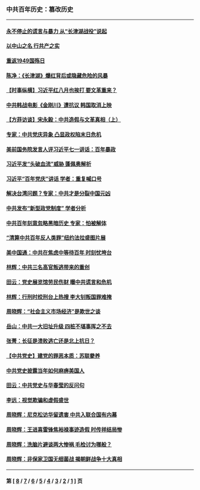 ### 中共百年历史：篡改历史
---
#### [永不停止的谎言与暴力 从“长津湖战役”说起](../../pages/nf1176115/n13494094.md?08110430) 
#### [以中山之名 行共产之实](../../pages/nf1176115/n13346437.md?08110430) 
#### [重返1949国殇日](../../pages/nf1176115/n13346372.md?08110430) 
#### [陈净：《长津湖》爆红背后或隐藏危险的风暴](../../pages/nf1176115/n13314364.md?08110430) 
#### [【时事纵横】习近平红八月也挨打 要文革重来？](../../pages/nf1176115/n13231393.md?08110430) 
#### [中共韩战电影《金刚川》遭抗议 韩国取消上映](../../pages/nf1176115/n13219114.md?08110430) 
#### [【方菲访谈】宋永毅：中共造假与文革真相（上）](../../pages/nf1176115/n13200760.md?08110430) 
#### [专家：中共党庆异象 凸显政权陷末日危机](../../pages/nf1176115/n13067084.md?08110430) 
#### [美前国务院发言人评习近平七一讲话：百年暴政](../../pages/nf1176115/n13066986.md?08110430) 
#### [习近平发“头破血流”威胁 蓬佩奥解析](../../pages/nf1176115/n13063604.md?08110430) 
#### [习近平“百年党庆”讲话 学者：重复喊口号](../../pages/nf1176115/n13061411.md?08110430) 
#### [解决台湾问题？专家：中共才是分裂中国元凶](../../pages/nf1176115/n13060811.md?08110430) 
#### [中共发布“新型政党制度” 学者分析](../../pages/nf1176115/n13056354.md?08110430) 
#### [中共百年刻意忽略黑暗历史 专家：怕被解体](../../pages/nf1176115/n13056056.md?08110430) 
#### [“清算中共百年反人类罪”纽约法拉盛图片展](../../pages/nf1176115/n13052220.md?08110430) 
#### [美中国通：中共在焦虑中等待百年 时刻忧垮台](../../pages/nf1176115/n13048820.md?08110430) 
#### [林辉：中共三名高官叛逃带来的重创](../../pages/nf1176115/n13035206.md?08110430) 
#### [田云：党史展览馆劳民伤财 曝中共谎言和危机](../../pages/nf1176115/n13033900.md?08110430) 
#### [林辉：行刑时绞刑台上热搜 李大钊叛国罪难掩](../../pages/nf1176115/n13031965.md?08110430) 
#### [周晓辉：“社会主义市场经济”是欺世之谈](../../pages/nf1176115/n13024090.md?08110430) 
#### [岳山：中共一大旧址升级 四桩不堪事挥之不去](../../pages/nf1176115/n13021697.md?08110430) 
#### [张菁：长征是溃败逃亡还是北上抗日？](../../pages/nf1176115/n13020585.md?08110430) 
#### [【中共党史】建党的罪恶本质：苏联豢养](../../pages/nf1176115/n13011888.md?08110430) 
#### [中共党史披露当年如何麻痹美国人](../../pages/nf1176115/n12966400.md?08110430) 
#### [田云：中共党史与华春莹的反问句](../../pages/nf1176115/n12765178.md?08110430) 
#### [李远：视觉欺骗和虚假盛世](../../pages/nf1176115/n12993376.md?08110430) 
#### [周晓辉：尼克松访华留遗害 中共入联合国有内幕](../../pages/nf1176115/n12991422.md?08110430) 
#### [周晓辉：王进喜雷锋焦裕禄事迹造假 时传祥结局惨](../../pages/nf1176115/n12985497.md?08110430) 
#### [周晓辉：洗脑片避谈两大惨祸 毛检讨为哪般？](../../pages/nf1176115/n12971285.md?08110430) 
#### [周晓辉：非保家卫国无细菌战 揭朝鲜战争十大真相](../../pages/nf1176115/n12954161.md?08110430) 

---
#### 第 [ [8](./8.md?08110430) / [7](./7.md?08110430) / [6](./6.md?08110430) / [5](./5.md?08110430) / [4](./4.md?08110430) / [3](./3.md?08110430) / [2](./2.md?08110430) / [1](./1.md?08110430) ] 页
